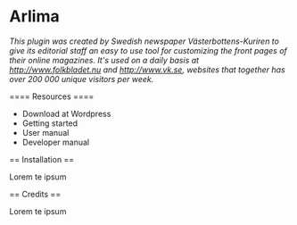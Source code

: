 Arlima
======

*This plugin was created by Swedish newspaper Västerbottens-Kuriren to give its editorial 
staff an easy to use tool for customizing the front pages of their online magazines. It's 
used on a daily basis at http://www.folkbladet.nu and http://www.vk.se, websites that 
together has over 200 000 unique visitors per week.*

==== Resources ====

- Download at Wordpress
- Getting started
- User manual
- Developer manual


== Installation ==

Lorem te ipsum

== Credits ==

Lorem te ipsum